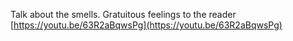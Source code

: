 Talk about the smells. Gratuitous feelings to the reader
[https://youtu.be/63R2aBqwsPg](https://youtu.be/63R2aBqwsPg)